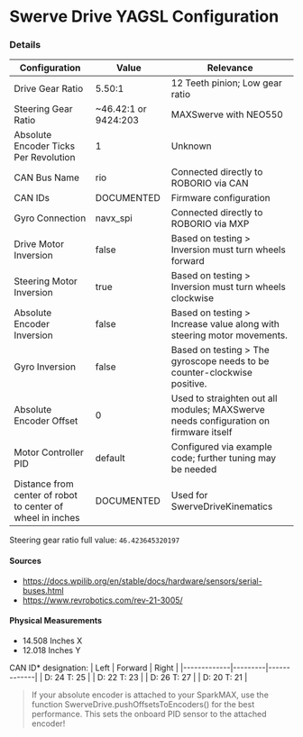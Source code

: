 # Swerve Drive YAGSL Configuration

### Details
| Configuration                                              | Value                | Relevance                                                                            |
|------------------------------------------------------------|----------------------|--------------------------------------------------------------------------------------|
| Drive Gear Ratio                                           | 5.50:1               | 12 Teeth pinion; Low gear ratio                                                      |
| Steering Gear Ratio                                        | ~46.42:1 or 9424:203 | MAXSwerve with NEO550                                                                |
| Absolute Encoder Ticks Per Revolution                      | 1                    | Unknown                                                                              |
| CAN Bus Name                                               | rio                  | Connected directly to ROBORIO via CAN                                                |
| CAN IDs                                                    | DOCUMENTED           | Firmware configuration                                                               |
| Gyro Connection                                            | navx_spi             | Connected directly to ROBORIO via MXP                                                |
| Drive Motor Inversion                                      | false                | Based on testing > Inversion must turn wheels forward                                |
| Steering Motor Inversion                                   | true                 | Based on testing > Inversion must turn wheels clockwise                              |
| Absolute Encoder Inversion                                 | false                | Based on testing > Increase value along with steering motor movements.               |
| Gyro Inversion                                             | false                | Based on testing > The gyroscope needs to be counter-clockwise positive.             |
| Absolute Encoder Offset                                    | 0                    | Used to straighten out all modules; MAXSwerve needs configuration on firmware itself |
| Motor Controller PID                                       | default              | Configured via example code; further tuning may be needed                            |
| Distance from center of robot to center of wheel in inches | DOCUMENTED           | Used for SwerveDriveKinematics                                                       |

Steering gear ratio full value: `46.423645320197`

#### Sources
- https://docs.wpilib.org/en/stable/docs/hardware/sensors/serial-buses.html
- https://www.revrobotics.com/rev-21-3005/

#### Physical Measurements
- 14.508 Inches X
- 12.018 Inches Y

CAN ID* designation:
| Left        | Forward | Right       |
|-------------|---------|-------------|
| D: 24 T: 25 |         | D: 22 T: 23 |
| D: 26 T: 27 |         | D: 20 T: 21 |

> If your absolute encoder is attached to your SparkMAX, use the function SwerveDrive.pushOffsetsToEncoders() for the best performance. This sets the onboard PID sensor to the attached encoder!